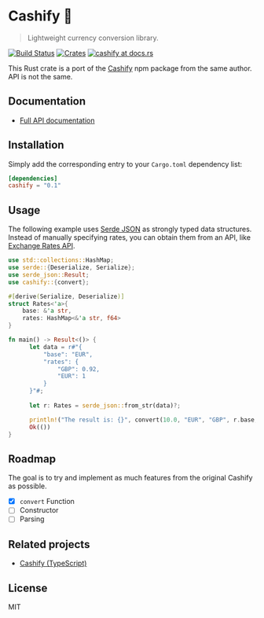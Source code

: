 # Cashify 💸

> Lightweight currency conversion library.

[![Build Status](https://travis-ci.org/xxczaki/cashify-rs.svg?branch=master)](https://travis-ci.org/xxczaki/cashify-rs)
[![Crates](http://meritbadge.herokuapp.com/cashify)](https://crates.io/crates/cashify)
[![cashify at docs.rs](https://docs.rs/cashify/badge.svg)](https://docs.rs/cashify)

This Rust crate is a port of the [Cashify](https://github.com/xxczaki/cashify/) npm package from the same author. API is not the same.

## Documentation

- [Full API documentation](https://docs.rs/cashify)

## Installation

Simply add the corresponding entry to your `Cargo.toml` dependency list:

```toml
[dependencies]
cashify = "0.1"
```

## Usage

The following example uses [Serde JSON](https://github.com/serde-rs/json) as strongly typed data structures. Instead of manually specifying rates, you can obtain them from an API, like [Exchange Rates API](https://exchangeratesapi.io/).

```rust
use std::collections::HashMap;
use serde::{Deserialize, Serialize};
use serde_json::Result;
use cashify::{convert};

#[derive(Serialize, Deserialize)]
struct Rates<'a>{
    base: &'a str,
    rates: HashMap<&'a str, f64>
}

fn main() -> Result<()> {
      let data = r#"{
          "base": "EUR",
          "rates": {
              "GBP": 0.92,
              "EUR": 1
          }
      }"#;
  
      let r: Rates = serde_json::from_str(data)?;

      println!("The result is: {}", convert(10.0, "EUR", "GBP", r.base, r.rates));
      Ok(())
}
```

## Roadmap

The goal is to try and implement as much features from the original Cashify as possible.

- [x] `convert` Function
- [ ] Constructor
- [ ] Parsing

## Related projects

- [Cashify (TypeScript)](https://github.com/xxczaki/cashify/)

## License

MIT
